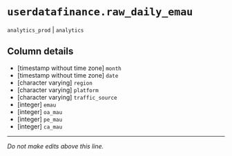 # `userdatafinance.raw_daily_emau`
`analytics_prod` | `analytics`

## Column details
* [timestamp without time zone] `month`
* [timestamp without time zone] `date`
* [character varying] `region`
* [character varying] `platform`
* [character varying] `traffic_source`
* [integer]   `emau`
* [integer]   `oa_mau`
* [integer]   `pe_mau`
* [integer]   `ca_mau`

-------------------------------------------------------------------------------
*Do not make edits above this line.*
